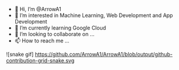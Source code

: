 - 👋 Hi, I’m @ArrowA1
- 👀 I’m interested in Machine Learning, Web Development and App Development
- 🌱 I’m currently learning Google Cloud
- 💞️ I’m looking to collaborate on ...
- 📫 How to reach me ...

<!---
ArrowA1/ArrowA1 is a ✨ special ✨ repository because its `README.md` (this file) appears on your GitHub profile.
You can click the Preview link to take a look at your changes.
--->

![snake gif]
https://github.com/ArrowA1/ArrowA1/blob/output/github-contribution-grid-snake.svg
